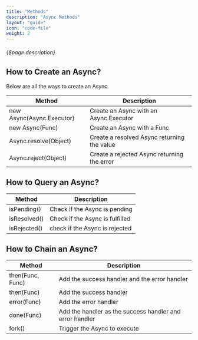 ```yaml
---
title: "Methods"
description: "Async Methods"
layout: "guide"
icon: "code-file"
weight: 2
---
```


###### {$page.description}

<article id="1">

## How to Create an Async?

Below are all the ways to create an Async.

| Method | Description |
| ------ | ----------- |
| new Async(Async.Executor) | Create an Async with an Async.Executor |
| new Async(Func) | Create an Async with a Func |
| Async.resolve(Object) | Create a resolved Async returning the value |
| Async.reject(Object) | Create a rejected Async returning the error |

</article>

<article id="2">

## How to Query an Async?

| Method | Description |
| ------ | ----------- |
| isPending() | Check if the Async is pending |
| isResolved() | Check if the Async is fulfilled |
| isRejected() | check if the Async is rejected |

</article>

<article id="3">

## How to Chain an Async?

| Method | Description |
| ------ | ----------- |
| then(Func, Func) | Add the success handler and the error handler |
| then(Func) | Add the success handler |
| error(Func) | Add the error handler |
| done(Func) | Add the handler as the success handler and error handler |
| fork() | Trigger the Async to execute |

</article>
